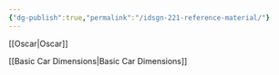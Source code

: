 ```yaml
---
{"dg-publish":true,"permalink":"/idsgn-221-reference-material/"}
---
```


[[Oscar\|Oscar]]

[[Basic Car Dimensions\|Basic Car Dimensions]]

